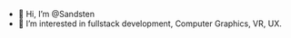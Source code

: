 - 👋 Hi, I’m @Sandsten
- 👀 I’m interested in fullstack development, Computer Graphics, VR, UX.

<!---
Sandsten/Sandsten is a ✨ special ✨ repository because its `README.md` (this file) appears on your GitHub profile.
You can click the Preview link to take a look at your changes.
--->
